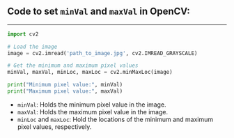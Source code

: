 ## Code to set `minVal` and `maxVal` in OpenCV:

---

```python
import cv2

# Load the image
image = cv2.imread('path_to_image.jpg', cv2.IMREAD_GRAYSCALE)

# Get the minimum and maximum pixel values
minVal, maxVal, minLoc, maxLoc = cv2.minMaxLoc(image)

print("Minimum pixel value:", minVal)
print("Maximum pixel value:", maxVal)
```

- `minVal`: Holds the minimum pixel value in the image.
- `maxVal`: Holds the maximum pixel value in the image.
- `minLoc` and `maxLoc`: Hold the locations of the minimum and maximum pixel values, respectively.
